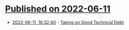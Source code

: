 # [Published on 2022-06-11](index.md)

* [2022-06-11, 16:32:40](https://news.ycombinator.com/item?id=31705759) - [Taking on Good Technical Debt](https://matt-rickard.com/good-technical-debt/)
